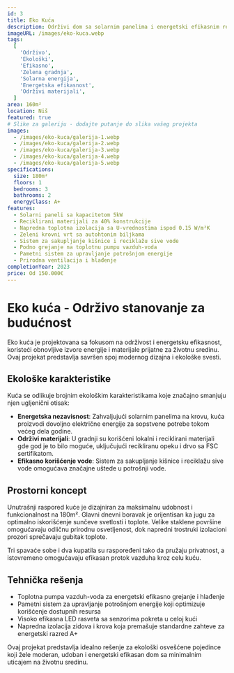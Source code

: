 ```yaml
---
id: 3
title: Eko Kuća
description: Održivi dom sa solarnim panelima i energetski efikasnim rešenjima. Ekološki prihvatljiva kuća sa prirodnim materijalima i minimalnim uticajem na okolinu. Savršen izbor za one koji cene održivu gradnju i zdrav životni prostor.
imageURL: /images/eko-kuca.webp
tags:
  [
    'Održivo',
    'Ekološki',
    'Efikasno',
    'Zelena gradnja',
    'Solarna energija',
    'Energetska efikasnost',
    'Održivi materijali',
  ]
area: 160m²
location: Niš
featured: true
# Slike za galeriju - dodajte putanje do slika vašeg projekta
images:
  - /images/eko-kuca/galerija-1.webp
  - /images/eko-kuca/galerija-2.webp
  - /images/eko-kuca/galerija-3.webp
  - /images/eko-kuca/galerija-4.webp
  - /images/eko-kuca/galerija-5.webp
specifications:
  size: 180m²
  floors: 1
  bedrooms: 3
  bathrooms: 2
  energyClass: A+
features:
  - Solarni paneli sa kapacitetom 5kW
  - Reciklirani materijali za 40% konstrukcije
  - Napredna toplotna izolacija sa U-vrednostima ispod 0.15 W/m²K
  - Zeleni krovni vrt sa autohtonim biljkama
  - Sistem za sakupljanje kišnice i reciklažu sive vode
  - Podno grejanje na toplotnu pumpu vazduh-voda
  - Pametni sistem za upravljanje potrošnjom energije
  - Prirodna ventilacija i hlađenje
completionYear: 2023
price: Od 150.000€
---
```


# Eko kuća - Održivo stanovanje za budućnost

Eko kuća je projektovana sa fokusom na održivost i energetsku efikasnost, koristeći obnovljive izvore energije i materijale prijatne za životnu sredinu. Ovaj projekat predstavlja savršen spoj modernog dizajna i ekološke svesti.

## Ekološke karakteristike

Kuća se odlikuje brojnim ekološkim karakteristikama koje značajno smanjuju njen ugljenični otisak:

- **Energetska nezavisnost**: Zahvaljujući solarnim panelima na krovu, kuća proizvodi dovoljno električne energije za sopstvene potrebe tokom većeg dela godine.
- **Održivi materijali**: U gradnji su korišćeni lokalni i reciklirani materijali gde god je to bilo moguće, uključujući recikliranu opeku i drvo sa FSC sertifikatom.
- **Efikasno korišćenje vode**: Sistem za sakupljanje kišnice i reciklažu sive vode omogućava značajne uštede u potrošnji vode.

## Prostorni koncept

Unutrašnji raspored kuće je dizajniran za maksimalnu udobnost i funkcionalnost na 180m². Glavni dnevni boravak je orijentisan ka jugu za optimalno iskorišćenje sunčeve svetlosti i toplote. Velike staklene površine omogućavaju odličnu prirodnu osvetljenost, dok napredni trostruki izolacioni prozori sprečavaju gubitak toplote.

Tri spavaće sobe i dva kupatila su raspoređeni tako da pružaju privatnost, a istovremeno omogućavaju efikasan protok vazduha kroz celu kuću.

## Tehnička rešenja

- Toplotna pumpa vazduh-voda za energetski efikasno grejanje i hlađenje
- Pametni sistem za upravljanje potrošnjom energije koji optimizuje korišćenje dostupnih resursa
- Visoko efikasna LED rasveta sa senzorima pokreta u celoj kući
- Napredna izolacija zidova i krova koja premašuje standardne zahteve za energetski razred A+

Ovaj projekat predstavlja idealno rešenje za ekološki osvešćene pojedince koji žele moderan, udoban i energetski efikasan dom sa minimalnim uticajem na životnu sredinu.
